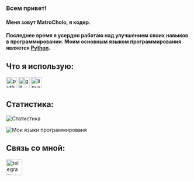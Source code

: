 ### Всем привет!

#### Меня зовут **MatroCholo**, я кодер.
#### Последнее время я усердно работаю над улучшением свoих навыков в программировании. Моим основным языком программирования является [Python](https://www.python.org/).

## Что я использую: 
<p><a href="https://www.python.org/"><img src="https://www.vectorlogo.zone/logos/python/python-icon.svg" alt="python" width="30" height="30"/></a>
<a href="https://git-scm.com/"><img src="https://www.vectorlogo.zone/logos/git-scm/git-scm-icon.svg" alt="git" width="30" height="30"/></a>
<a href="https://www.linux.org/"><img src="https://www.vectorlogo.zone/logos/linux/linux-icon.svg" alt="linux" width="30" height="30"/></a>

## Статистика:
![Статистика](https://github-readme-stats.vercel.app/api?username=MatroCholo&count_private=tru&show_icons=true)
  
![Мои языки программированя](https://github-readme-stats.vercel.app/api/top-langs/?username=MatroCholo)

## Связь со мной:
<a href="https://t.me/MatroCholo"><img src="https://img.icons8.com/fluent/144/000000/telegram-app.png" alt="telegram" width="44" height="44"/></a>
